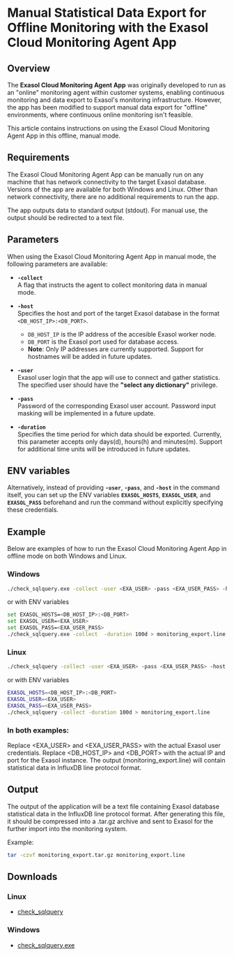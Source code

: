 # Manual Statistical Data Export for Offline Monitoring with the Exasol Cloud Monitoring Agent App

## Overview

The **Exasol Cloud Monitoring Agent App** was originally developed to run as an "online" monitoring agent within customer systems, enabling continuous monitoring and data export to Exasol's monitoring infrastructure. However, the app has been modified to support manual data export for "offline" environments, where continuous online monitoring isn't feasible. 

This article contains instructions on using the Exasol Cloud Monitoring Agent App in this offline, manual mode.

## Requirements

The Exasol Cloud Monitoring Agent App can be manually run on any machine that has network connectivity to the target Exasol database. Versions of the app are available for both Windows and Linux. Other than network connectivity, there are no additional requirements to run the app.

The app outputs data to standard output (stdout). For manual use, the output should be redirected to a text file.

## Parameters

When using the Exasol Cloud Monitoring Agent App in manual mode, the following parameters are available:

- **`-collect`**  
  A flag that instructs the agent to collect monitoring data in manual mode.

- **`-host`**  
  Specifies the host and port of the target Exasol database in the format `<DB_HOST_IP>:<DB_PORT>`.
  - `DB_HOST_IP` is the IP address of the accesible Exasol worker node.
  - `DB_PORT` is the Exasol port used for database access.
  - **Note**: Only IP addresses are currently supported. Support for hostnames will be added in future updates.

- **`-user`**  
  Exasol user login that the app will use to connect and gather statistics. The specified user should have the **"select any dictionary"** privilege.

- **`-pass`**  
  Password of the corresponding Exasol user account. Password input masking will be implemented in a future update.

- **`-duration`**  
  Specifies the time period for which data should be exported. Currently, this parameter accepts only days(d), hours(h) and minutes(m). Support for additional time units will be introduced in future updates.

## ENV variables
Alternatively, instead of providing **`-user`**, **`-pass`**, and **`-host`** in the command itself, you can set up the ENV variables **`EXASOL_HOSTS`**, **`EXASOL_USER`**, and **`EXASOL_PASS`** beforehand and run the command without explicitly specifying these credentials.

## Example

Below are examples of how to run the Exasol Cloud Monitoring Agent App in offline mode on both Windows and Linux.

### Windows
```bash
./check_sqlquery.exe -collect -user <EXA_USER> -pass <EXA_USER_PASS> -host <DB_HOST_IP>:<DB_PORT> -duration 5000h > monitoring_export.line
```

or with ENV variables

```bash
set EXASOL_HOSTS=<DB_HOST_IP>:<DB_PORT>
set EXASOL_USER=<EXA_USER>
set EXASOL_PASS=<EXA_USER_PASS>
./check_sqlquery.exe -collect  -duration 100d > monitoring_export.line
```

### Linux
```bash
./check_sqlquery -collect -user <EXA_USER> -pass <EXA_USER_PASS> -host <DB_HOST_IP>:<DB_PORT> -duration 5000h > monitoring_export.line
```
or with ENV variables

```bash
EXASOL_HOSTS=<DB_HOST_IP>:<DB_PORT>
EXASOL_USER=<EXA_USER>
EXASOL_PASS=<EXA_USER_PASS>
./check_sqlquery -collect -duration 100d > monitoring_export.line
```

### In both examples:

Replace <EXA_USER> and <EXA_USER_PASS> with the actual Exasol user credentials.
Replace <DB_HOST_IP> and <DB_PORT> with the actual IP and port for the Exasol instance.
The output (monitoring_export.line) will contain statistical data in InfluxDB line protocol format.

## Output

The output of the application will be a text file containing Exasol database statistical data in the InfluxDB line protocol format. After generating this file, it should be compressed into a .tar.gz archive and sent to Exasol for the further import into the monitoring system.

Example:

```bash
tar -czvf monitoring_export.tar.gz monitoring_export.line
```

## Downloads
### Linux

* [check_sqlquery](https://github.com/exasol/public-knowledgebase/blob/main/Database-Features/attachments/check_sqlquery)

### Windows

* [check_sqlquery.exe](https://github.com/exasol/public-knowledgebase/blob/main/Database-Features/attachments/check_sqlquery.exe)
